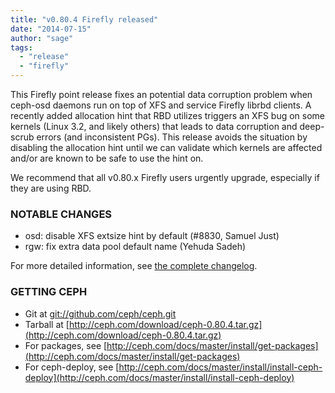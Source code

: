```yaml
---
title: "v0.80.4 Firefly released"
date: "2014-07-15"
author: "sage"
tags:
  - "release"
  - "firefly"
---
```


This Firefly point release fixes an potential data corruption problem when ceph-osd daemons run on top of XFS and service Firefly librbd clients. A recently added allocation hint that RBD utilizes triggers an XFS bug on some kernels (Linux 3.2, and likely others) that leads to data corruption and deep-scrub errors (and inconsistent PGs). This release avoids the situation by disabling the allocation hint until we can validate which kernels are affected and/or are known to be safe to use the hint on.

We recommend that all v0.80.x Firefly users urgently upgrade, especially if they are using RBD.

### NOTABLE CHANGES

- osd: disable XFS extsize hint by default (#8830, Samuel Just)
- rgw: fix extra data pool default name (Yehuda Sadeh)

For more detailed information, see [the complete changelog](http://ceph.com/docs/master/_downloads/v0.80.4.txt).

### GETTING CEPH

- Git at [git://github.com/ceph/ceph.git](http://github.com/ceph/ceph)
- Tarball at [http://ceph.com/download/ceph-0.80.4.tar.gz](http://ceph.com/download/ceph-0.80.4.tar.gz)
- For packages, see [http://ceph.com/docs/master/install/get-packages](http://ceph.com/docs/master/install/get-packages)
- For ceph-deploy, see [http://ceph.com/docs/master/install/install-ceph-deploy](http://ceph.com/docs/master/install/install-ceph-deploy)
